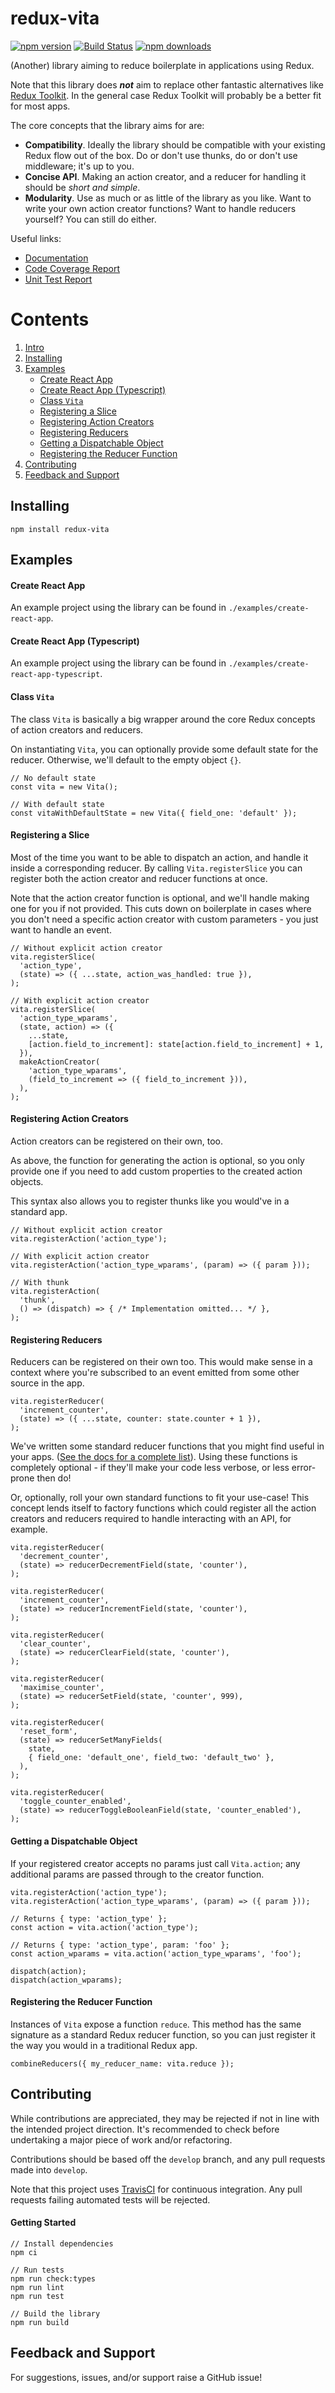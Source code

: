 # redux-vita

[![npm version](https://img.shields.io/npm/v/redux-vita.svg)](https://www.npmjs.com/package/redux-vita)
[![Build Status](https://travis-ci.com/jsau-/redux-vita.svg?branch=master)](https://travis-ci.com/jsau-/redux-vita)
[![npm downloads](https://img.shields.io/npm/dm/redux-vita.svg)](https://www.npmjs.com/package/redux-vita)

(Another) library aiming to reduce boilerplate in applications using Redux.

Note that this library does **_not_** aim to replace other fantastic
alternatives like [Redux Toolkit](https://redux-toolkit.js.org/). In the general
case Redux Toolkit will probably be a better fit for most apps.

The core concepts that the library aims for are:
* **Compatibility**. Ideally the library should be compatible with your existing
Redux flow out of the box. Do or don't use thunks, do or don't use middleware;
it's up to you.
* **Concise API**. Making an action creator, and a reducer for handling it
should be _short and simple_.
* **Modularity**. Use as much or as little of the library as you like. Want to
write your own action creator functions? Want to handle reducers yourself? You
can still do either.

Useful links:
* [Documentation](https://jsau-.github.io/redux-vita)
* [Code Coverage Report](https://jsau-.github.io/redux-vita/coverage/lcov-report)
* [Unit Test Report](https://jsau-.github.io/redux-vita/test_report.html)

# Contents
1. [Intro](#redux-vita)
2. [Installing](#installing)
3. [Examples](#examples)
    - [Create React App](#create-react-app)
    - [Create React App (Typescript)](#create-react-app-typescript)
    - [Class `Vita`](#class-vita)
    - [Registering a Slice](#registering-a-slice)
    - [Registering Action Creators](#registering-action-creators)
    - [Registering Reducers](#registering-reducers)
    - [Getting a Dispatchable Object](#getting-a-dispatchable-object)
    - [Registering the Reducer Function](#registering-the-reducer-function)
4. [Contributing](#contributing)
5. [Feedback and Support ](#feedback-and-support)

## Installing

`npm install redux-vita`

## Examples

#### Create React App

An example project using the library can be found in
`./examples/create-react-app`.

#### Create React App (Typescript)

An example project using the library can be found in
`./examples/create-react-app-typescript`.

#### Class `Vita`
The class `Vita` is basically a big wrapper around the core Redux concepts of
action creators and reducers.

On instantiating `Vita`, you can optionally provide some default state for the
reducer. Otherwise, we'll default to the empty object `{}`.

```
// No default state
const vita = new Vita();

// With default state
const vitaWithDefaultState = new Vita({ field_one: 'default' });
```

#### Registering a Slice

Most of the time you want to be able to dispatch an action, and handle it inside
a corresponding reducer. By calling `Vita.registerSlice` you can register both
the action creator and reducer functions at once.

Note that the action creator function is optional, and we'll handle making one
for you if not provided. This cuts down on boilerplate in cases where you don't
need a specific action creator with custom parameters - you just want to handle
an event.

```
// Without explicit action creator
vita.registerSlice(
  'action_type',
  (state) => ({ ...state, action_was_handled: true }),
);

// With explicit action creator
vita.registerSlice(
  'action_type_wparams',
  (state, action) => ({
    ...state,
    [action.field_to_increment]: state[action.field_to_increment] + 1,
  }),
  makeActionCreator(
    'action_type_wparams',
    (field_to_increment => ({ field_to_increment })),
  ),
);
```

#### Registering Action Creators

Action creators can be registered on their own, too.

As above, the function for generating the action is optional, so you only
provide one if you need to add custom properties to the created action objects.

This syntax also allows you to register thunks like you would've in a standard
app.

```
// Without explicit action creator
vita.registerAction('action_type');

// With explicit action creator
vita.registerAction('action_type_wparams', (param) => ({ param }));

// With thunk
vita.registerAction(
  'thunk',
  () => (dispatch) => { /* Implementation omitted... */ },
);
```

#### Registering Reducers

Reducers can be registered on their own too. This would make sense in a
context where you're subscribed to an event emitted from some other source in
the app.

```
vita.registerReducer(
  'increment_counter',
  (state) => ({ ...state, counter: state.counter + 1 }),
);
```

We've written some standard reducer functions that you might find useful in
your apps. ([See the docs for a complete
list]((https://jsau-.github.io/redux-vita))). Using these functions is
completely optional - if they'll make your code less verbose, or less
error-prone then do!

Or, optionally, roll your own standard functions to fit
your use-case! This concept lends itself to factory functions which could
register all the action creators and reducers required to handle interacting
with an API, for example.

```
vita.registerReducer(
  'decrement_counter',
  (state) => reducerDecrementField(state, 'counter'),
);

vita.registerReducer(
  'increment_counter',
  (state) => reducerIncrementField(state, 'counter'),
);

vita.registerReducer(
  'clear_counter',
  (state) => reducerClearField(state, 'counter'),
);

vita.registerReducer(
  'maximise_counter',
  (state) => reducerSetField(state, 'counter', 999),
);

vita.registerReducer(
  'reset_form',
  (state) => reducerSetManyFields(
    state,
    { field_one: 'default_one', field_two: 'default_two' },
  ),
);

vita.registerReducer(
  'toggle_counter_enabled',
  (state) => reducerToggleBooleanField(state, 'counter_enabled'),
);
```

#### Getting a Dispatchable Object

If your registered creator accepts no params just call `Vita.action`; any
additional params are passed through to the creator function.

```
vita.registerAction('action_type');
vita.registerAction('action_type_wparams', (param) => ({ param }));

// Returns { type: 'action_type' };
const action = vita.action('action_type');

// Returns { type: 'action_type', param: 'foo' };
const action_wparams = vita.action('action_type_wparams', 'foo');

dispatch(action);
dispatch(action_wparams);
```

#### Registering the Reducer Function

Instances of `Vita` expose a function `reduce`. This method has the same
signature as a standard Redux reducer function, so you can just register it
the way you would in a traditional Redux app.

```
combineReducers({ my_reducer_name: vita.reduce });
```

## Contributing

While contributions are appreciated, they may be rejected if not in line with
the intended project direction. It's recommended to check before undertaking a
major piece of work and/or refactoring.

Contributions should be based off the `develop` branch, and any pull requests
made into `develop`.

Note that this project uses [TravisCI](https://travis-ci.org/) for continuous
integration. Any pull requests failing automated tests will be rejected.

#### Getting Started
```
// Install dependencies
npm ci

// Run tests
npm run check:types
npm run lint
npm run test

// Build the library
npm run build
```

## Feedback and Support

For suggestions, issues, and/or support raise a GitHub issue!
